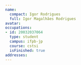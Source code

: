 ```yaml
---
name:
  compact: Igor Rodrigues
  full: Igor Magalhães Rodrigues
avatar:
occupations:
- id: 20032037064
  type: student
  campus: ifpb-jp
  course: cstsi
  isFinished: true
addresses:
---
```

